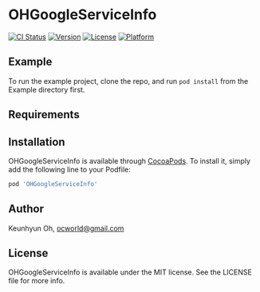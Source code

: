 # OHGoogleServiceInfo

[![CI Status](https://img.shields.io/travis/ocworld/OHGoogleServiceInfo.svg?style=flat)](https://travis-ci.org/ocworld/OHGoogleServiceInfo)
[![Version](https://img.shields.io/cocoapods/v/OHGoogleServiceInfo.svg?style=flat)](https://cocoapods.org/pods/OHGoogleServiceInfo)
[![License](https://img.shields.io/cocoapods/l/OHGoogleServiceInfo.svg?style=flat)](https://cocoapods.org/pods/OHGoogleServiceInfo)
[![Platform](https://img.shields.io/cocoapods/p/OHGoogleServiceInfo.svg?style=flat)](https://cocoapods.org/pods/OHGoogleServiceInfo)

## Example

To run the example project, clone the repo, and run `pod install` from the Example directory first.

## Requirements

## Installation

OHGoogleServiceInfo is available through [CocoaPods](https://cocoapods.org). To install
it, simply add the following line to your Podfile:

```ruby
pod 'OHGoogleServiceInfo'
```

## Author

Keunhyun Oh, ocworld@gmail.com

## License

OHGoogleServiceInfo is available under the MIT license. See the LICENSE file for more info.
